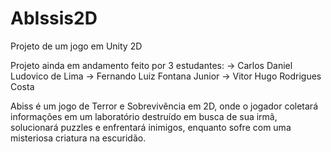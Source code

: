 # AbIssis2D
Projeto de um jogo em Unity 2D

Projeto ainda em andamento feito por 3 estudantes:
-> Carlos Daniel Ludovico de Lima
-> Fernando Luiz Fontana Junior
-> Vitor Hugo Rodrigues Costa

Abiss é um jogo de Terror e Sobrevivência em 2D, onde o jogador coletará informações em um laboratório destruído em busca de sua irmã, solucionará puzzles e enfrentará inimigos, enquanto sofre com uma misteriosa criatura na escuridão.

